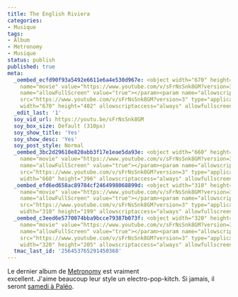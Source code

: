 ```yaml
---
title: The English Riviera
categories:
- Musique
tags:
- Album
- Metronomy
- Musique
status: publish
published: true
meta:
  _oembed_ecfd90f93a5492e6611e6a4e530d967e: <object width="670" height="402"><param
    name="movie" value="https://www.youtube.com/v/sFrNsSnk8GM?version=3"></param><param
    name="allowFullScreen" value="true"></param><param name="allowscriptaccess" value="always"></param><embed
    src="https://www.youtube.com/v/sFrNsSnk8GM?version=3" type="application/x-shockwave-flash"
    width="670" height="402" allowscriptaccess="always" allowfullscreen="true"></embed></object>
  _edit_last: '1'
  soy_vid_url: https://youtu.be/sFrNsSnk8GM
  soy_box_size: Default (310px)
  soy_show_title: 'Yes'
  soy_show_desc: 'Yes'
  soy_post_style: Normal
  _oembed_3bc2d29610e820abb3f17e1eae5da93e: <object width="660" height="396"><param
    name="movie" value="https://www.youtube.com/v/sFrNsSnk8GM?version=3"></param><param
    name="allowFullScreen" value="true"></param><param name="allowscriptaccess" value="always"></param><embed
    src="https://www.youtube.com/v/sFrNsSnk8GM?version=3" type="application/x-shockwave-flash"
    width="660" height="396" allowscriptaccess="always" allowfullscreen="true"></embed></object>
  _oembed_efd6ed658ac89784cf2464998068899d: <object width="310" height="199"><param
    name="movie" value="https://www.youtube.com/v/sFrNsSnk8GM?version=3"></param><param
    name="allowFullScreen" value="true"></param><param name="allowscriptaccess" value="always"></param><embed
    src="https://www.youtube.com/v/sFrNsSnk8GM?version=3" type="application/x-shockwave-flash"
    width="310" height="199" allowscriptaccess="always" allowfullscreen="true"></embed></object>
  _oembed_c3eed6e5770074bba9bcce79387b073f: <object width="320" height="205"><param
    name="movie" value="https://www.youtube.com/v/sFrNsSnk8GM?version=3"></param><param
    name="allowFullScreen" value="true"></param><param name="allowscriptaccess" value="always"></param><embed
    src="https://www.youtube.com/v/sFrNsSnk8GM?version=3" type="application/x-shockwave-flash"
    width="320" height="205" allowscriptaccess="always" allowfullscreen="true"></embed></object>
  tmac_last_id: '256453765291450368'
---
```

Le dernier album de <a title="Site web du groupe Metronomy" href="https://www.metronomy.co.uk/">Metronomy</a> est vraiment excellent. J'aime beaucoup leur style un electro-pop-kitch. Si jamais, il seront <a title="Présentation de Metronomy sur le site du Paléo" href="https://yeah.paleo.ch/fr/artist/metronomy">samedi à Paléo</a>.
